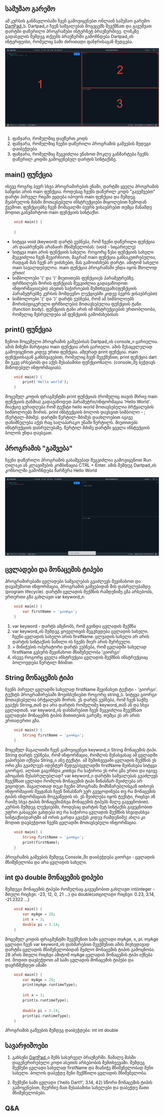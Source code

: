 ## სამუშაო გარემო
ამ კურსის განმავლობაში ჩვენ გამოვიყენებთ ონლაინ სამუშაო გარემო [DartPad](https://dartpad.dev)_ს. Dartpad_ი ჩვენ საშვალებას მოგვცემს შევქმნათ და გავუშვათ დარტში დაწერილი პროგრამები ინტერნეტ ბრაუზერშივე. ლინკზე გადასვლის შემდეგ თქვენს ბრაუზერში გამოჩნდება Dartpad_ის ინტერფეისი, რომელიც სამი ძირითადი ფანჯრისაგან შედგება.
!["dartpad UI"](assets/dartpadUI.png)

1. ფანჯარა, რომელშიც დავწერთ კოდს
2. ფანჯარა, რომელშიც ჩვენი დაწერილი პროგრამის გაშვების შედეგი დაიბეჭდება
3. ფანჯარა, რომელშიც შეგვიძლია ვნახოთ მოკლე განმარტება ჩვენს დაწერილ კოდში გამოყენებულ დარტის სინტაქსზე.

## main() ფუნქცია
ისევე როგრც ბევრ სხვა პროგრამირების ენაში, დარტში ყველა პროგრამის საწყისი არის main ფუნქცია. როდესაც ჩვენს დაწერილ კოდს "გავუშვებთ" დარტი პირველ რიგში ეცდება იპოვოს main ფუნქცია და შემდეგ შეასრულოს მასში მოთავსებული ინსტრუქციები მიყოლებით ზემოდან ქვემოთ.
ფუნქციებზე ჩვენ მომავალში ბევრს ვისაუბრებთ თუმცა მანამდე მოდით განვმარტოთ main ფუნქციის სინტაქსი.

```dart
    void main() {
    
    }
```

- სიტყვა void (keyword) დარტს ეუბნება, რომ ჩვენი დაწერილი ფუნქცია არ დააბრუნებს არანაირ მნიშვნელობას. (void - სიცარიელე)
- სიტყვა main არის ფუნქციის სახელი. როგორც წესი ფუნქციის სახელი შეგვიძლია ჩვენ შევარჩიოთ, მაგრამ main ფუნქცია განსაკუთრებულია, რადგან მას ჩვენ არ ვიძახებთ, მას გამოიძახებს დარტი. ამიტომ სახელი main სავალდებულოა. main ფუნქცია პროგრამაში უნდა იყოს მხოლოდ ერთი!
- სიმბოლოები '(' და ')' მიუთითებს ფუნქციიეს პარამეტრებზე. ფრჩხილებს შორის ფუნქციას შეგვიძლია გადავაწოდოთ ინფორმაცია(ები) ასეთის საჭიროების შემთხვევაში(ფუნქციის პარამეტრებზე კურსის მომდევნო ლექციებში კიდევ ბევრს ვისაუბრებთ)
- სიმბოლოები '{' და '}' დარტს ეუბნება, რომ ამ სიმბოლოებს შორის(ფიგურული ფრჩხილები) მოთავსებულია ფუნქციის ტანი (function body). ფუნქციის ტანი არის იმ ინსტრუქციების ერთობლიობა, რომელიც შესრულდება ამ ფუნქციის გამოძახებისას

## print() ფუნქცია
ზემოთ მოცემული პროგრამის გაშვებისას Dartpad_ის console_ი ცარიელია. ამის მიზეზი მარტივია main ფუნქცია არის ცარიელი. ამის შესაცვლელად გამოვიყენოთ კიდევ ერთი ფუნქცია. ამჯერად print ფუნქცია. main ფუნქციისაგან განსხვავებით, რომელიც ჩვენ შევქმენით, print ფუნქცია dart ში უკვე არსებობს და აქვს შესაბამისი ფუნქციონალი. (console_შე ბეჭდავს მიწოდებულ ინფორმაციას).

```dart
    void main() {
        print('Hello world');
    }
```

მოცემულ კოდის ფრაგმენტში print ფუნქციას (რომელიც თავის მხრივ main ფუნქციის ტანშია) გადავაწოდეთ პარამეტრი/ინფორმაცია 'Hello World'. მიაქციე ყურადღება რომ ტექსტი hello world მოთავსებულია ბრჭყალების სიმბოლოებს შორის. print ინსტუქციის ბოლოს დავსვით სიმბოლო - ; (წერტილ-მძიმე). დარტში წერტილ-მძიმეს დაახლოებით იგივე დანიშნულება აქვს რაც სალაპარაკო ენაში წერტილს. მიუთითებს ინსტრუქციის დასრულებაზე. წერტილ მძიმე დარტში ყველა ინსტუქციის ბოლოს უნდა დავსვათ.

## პროგრამის "გაშვება"
ჩვენი დაწერილი პროგრამის გასაშვებად შეგვიძლია გამოვიყენოთ Run ღილაკი ან კლავიშების კომბინაცია CTRL + Enter. ამის შემდეგ Dartpad_ის კონსოლში გამოჩნდება წარწერა Hello World

!["running dart"](assets/runningdart.png)


## ცვლადები და მონაცემის ტიპები
პროგრამირებაში ცვლადები საშვალებას გვაძლევს შევინახოთ და დავამუშაოთ ინფორმაცია, პროგრამის გაშვებიდან მის დასრულებამდე (program lifecycle). დარტში ცვლადის შექმნის რამდენიმე გზა არსებობს, ერთერთი გზა გახლავთ var keyword_ი:

```dart
    void main() {
        var firstName = 'გიორგი';
    }
```

 1. var keyword - დარტს ამცნობს, რომ გვინდა ცვლადის შექმნა
 2. var keyword_ის შემდეგ ყოველთვის შეგვხვდება ცვლადის სახელი. ჩვენი ცვლადის სახელი არის firstName. ცლვადის სახელი არ არის დარტის სინტაქსის ნაწილი ის ჩვენს მიერ არის შერჩეული.
 3. = მინიჭების ოპერატორი დარტს ეუბნება, რომ ცვლადში სახელად firstName გვსურს შევინახოთ მნიშვნელობა 'გიორგი'
 4. ისევე როგორც ყველა ინსტრუქცია ცვლადის შექმნის ინსტრუქციაც ბოლოვდება წერტილ მძიმით.

## String მონაცემის ტიპი
ჩვენს პირველ ცვლადში სახელად firstName შევინახეთ ტექსტი - 'გიორგი'. ტექსტს პროგრამირებაში მოვიხსენიებთ როგორც string_ს. სიტყვა გიორგი მოთავსებულია ბრჭყალებს შორის. ეს დარტს ეუბნება, რომ ჩვენ საქმე გვაქვს String_თან და არა დარტის რომელიმე keyword_თან ან და სხვა ცვლადთან.
var keyword_ის დახმარებით ჩვენ შეგვიძლია შევქმნათ ცვლადები მონაცემის ტიპის მითითების გარეშე. თუმცა ეს არ არის ერთადერთი გზა.

```dart
    void main() {
        String firstName = 'გიორგი';
    }
```

მოცემულ მაგალითში ჩვენ გამოვიყენეთ keyword_ი String მონაცემის ტიპი. String დარტს ეუბნება, რომ ინფორმაცია, რომლის შენახვასაც ამ ცვლადში ვაპირებთ იქნება String_ი ანუ ტექსტი. ამ შემთხვევაში ცვლადის შექმნის ეს ორი გზა გვაძლევს იდენტურ შედეგს(ცვლადში firstName შეინახება სიტყვა გიორგი).
ალბათ გაგიჩნდა კითხვა რა საჭიროა ეს ორი გზა ერთი და იგივე ამოცანის შესასრულებლად? var keyword_ი დარტში საშვალებას გვაძლევს შევქმნათ ცვლადი რომლის მონაცემის ტიპი წინასწარ შეიძლება არ ვიცოდეთ. მაგალითად თუკი ჩვენი პროგრამა მომხმარებლისგან ითხოვს ინფორმაციის შეყვანას ჩვენ წინასწარ ვერ გვეცოდინება თუ რა მონაცემის ტიპის ინფორმაციას მოგვაწვდის ის. ეს შეიძლება იყოს ტექსტი, რიცხვი ან რაიმე სხვა ტიპის მონაცემი(სხვა მონაცემის ტიპებს მალე გავეცნობით).
კურსის შემდეგ ლექციებში, როდესაც დარტის მეტ სინტაქსს გავეცნობით უფრო გასაგები გახდება თუ რა საჭიროა ცვლადის შექმნის სხვადასხვა სინტაქსი(დარტში ამ ორის გარდა გვაქვს კიდევ რამდენიმე) 
ახლა კი მოდით დავბეჭდოთ ჩვენს ცვლადში მოთავსებული ინფორმაცია.

```dart
    void main() {
        String firstName = 'გიორგი';
        print(firstName);
    }
```

პროგრამის გაშვების შემდეგ Console_ში დაიბეჭდება გიორგი - ცვლადის მნიშვნელობა და არა ცვლადის სახელი.

## int და double მონაცემის დიპები
შემდეგი მონაცემის ტიპები რომელსაც გავეცნობით გახლავთ int(integer - მთელი რიცხვი: -23, 12, 0, 21 ...) და double(ათცილადი რიცხვი: 0.23, 3.14, -21.2322 ...)

```dart
    void main() {
        var myAge = 28;
        int x = 3;
        double pi = 3.14;
    }
```

მოცემულ კოდის ფრაგმენტში შევქმენით სამი ცვლადი myAge, x, pi. myAge ცვლადი ჩვენ var keyword_ის დახმარებით შევქმენით ამის მიუხედავად დარტმა ცვლადის მნიშვნელობიდან შეძლო მონაცემის ტიპის გამოცნობა. 28 არის მთელი რიცხვი ამიტომ myAge ცვლადის მონაცემის ტიპი იქნება int. მოდით დავბეჭდოთ ამ სამი ცვლადის მონაცემის ტიპები და დავრწმუნდეთ ამაში

```dart
    void main() {
        var myAge = 28;
        print(myAge.runtimeType);
        
        int x = 3;
        print(x.runtimeType);
        
        double pi = 3.14;
        print(pi.runtimeType);
    }
```

პროგრამის გაშვების შემდეგ დაიბეჭდება:
int
int
double


## სავარჯიშოები
1. გახსენი [DartPad](https://dartpad.dev)_ი შენს სასურველ ბრაუზერში. წაშალე მასში დაგენერირებული კოდი ასეთის არსებობის შემთხვევაში.
შემდეგ შექმენი ცვლადი სახელად firstName და მიანიჭე მნიშვნელობად შენი სახელი. ბოლოს დაბეჭდე შენი შექმნილი ცვლადის მნიშვნელობა.

2. შექმენი სამი ცვლადი ('hello Dart!!', 3.14, 42) სწორი მონაცემის ტიპის გამოყენებით, შეურჩიე მათ შესაბამისი სახელები და დაბეჭდე მათი მნიშვნელობები.



## Q&A